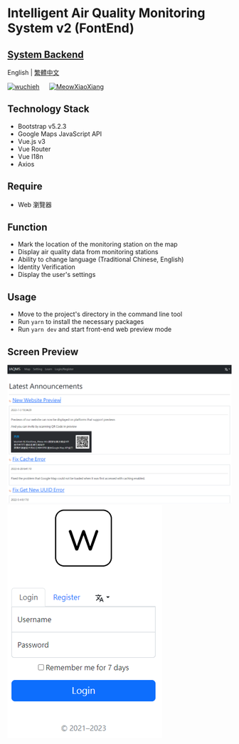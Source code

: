 # Intelligent Air Quality Monitoring System v2 (FontEnd)

## [System Backend](https://github.com/Wuchieh/IntelligentAirQualityMonitoringSystem)

English | [繁體中文](README_tw.md)

<a href="https://github.com/wuchieh"><img src="imgs/LogoWhile.png" alt="wuchieh" style="height: 100px;"></a>
&emsp;
<a href="https://github.com/MeowXiaoXiang"><img src="https://github.com/MeowXiaoXiang.png" alt="MeowXiaoXiang" style="height: 100px;"></a>

## Technology Stack
- Bootstrap v5.2.3
- Google Maps JavaScript API
- Vue.js v3
- Vue Router
- Vue I18n
- Axios
## Require
- Web 瀏覽器
## Function
- Mark the location of the monitoring station on the map
- Display air quality data from monitoring stations
- Ability to change language (Traditional Chinese, English)
- Identity Verification
- Display the user's settings
## Usage
- Move to the project's directory in the command line tool
- Run `yarn` to install the necessary packages
- Run `yarn dev` and start front-end web preview mode

## Screen Preview
![indexAnnouncements_en.png](imgs/indexAnnouncements_en.png)
![Login_en.png](imgs/Login_en.png)